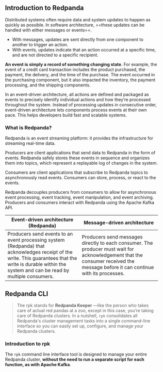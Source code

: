 ## Introduction to Redpanda

Distributed systems often require data and system updates to happen as quickly as possible. In software architecture, ==these updates can be handled with either messages or events==.

- With messages, updates are sent directly from one component to another to trigger an action.
- With events, updates indicate that an action occurred at a specific time, and are not directed to a specific recipient.

**An event is simply a record of something changing state**. For example, the event of a credit card transaction includes the product purchased, the payment, the delivery, and the time of the purchase. The event occurred in the purchasing component, but it also impacted the inventory, the payment processing, and the shipping components.

In an event-driven architecture, all actions are defined and packaged as events to precisely identify individual actions and how they’re processed throughout the system. Instead of processing updates in consecutive order, event-driven architecture lets components process events at their own pace. This helps developers build fast and scalable systems.

### What is Redpanda?

Redpanda is an event streaming platform: it provides the infrastructure for streaming real-time data.

Producers are client applications that send data to Redpanda in the form of events. Redpanda safely stores these events in sequence and organizes them into topics, which represent a replayable log of changes in the system.

Consumers are client applications that subscribe to Redpanda topics to asynchronously read events. Consumers can store, process, or react to the events.

Redpanda decouples producers from consumers to allow for asynchronous event processing, event tracking, event manipulation, and event archiving. Producers and consumers interact with Redpanda using the Apache Kafka API.

| Event-driven architecture (Redpanda)                                                                                                                                                                      | Message-driven architecture                                                                                                                                                     |
| --------------------------------------------------------------------------------------------------------------------------------------------------------------------------------------------------------- | ------------------------------------------------------------------------------------------------------------------------------------------------------------------------------- |
| Producers send events to an event processing system (Redpanda) that acknowledges receipt of the write. This guarantees that the write is durable within the system and can be read by multiple consumers. | Producers send messages directly to each consumer. The producer must wait for acknowledgement that the consumer received the message before it can continue with its processes. |

## Redpanda CLI

> The rpk stands for **Redpanda Keeper** —like the person who takes care of actual red pandas at a zoo, except in this case, you’re taking care of Redpanda clusters. In a nutshell, `rpk` consolidates all Redpanda's cluster management tasks into a single command-line interface so you can easily set up, configure, and manage your Redpanda clusters.

### Introduction to rpk

The `rpk` command line interface tool is designed to manage your entire Redpanda cluster, **without the need to run a separate script for each function, as with Apache Kafka**.
